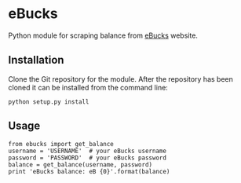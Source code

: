 # eBucks

Python module for scraping balance from [eBucks](https://www.ebucks.com) website.


## Installation

Clone the Git repository for the module. After the repository has been cloned it can be installed from the command line:

    python setup.py install


## Usage

    from ebucks import get_balance
    username = 'USERNAME'  # your eBucks username
    password = 'PASSWORD'  # your eBucks password
    balance = get_balance(username, password)
    print 'eBucks balance: eB {0}'.format(balance)

